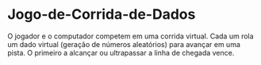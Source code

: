 # Jogo-de-Corrida-de-Dados
O jogador e o computador competem em uma corrida virtual. Cada um rola um dado virtual (geração de  números aleatórios) para avançar em uma pista. O primeiro a alcançar ou ultrapassar a linha de chegada  vence.

